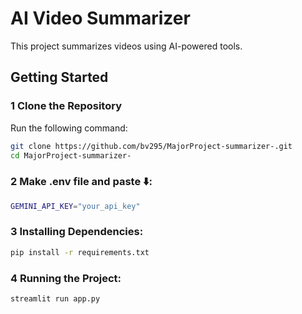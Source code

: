 # AI Video Summarizer  

This project summarizes videos using AI-powered tools.  

## Getting Started  

### 1 Clone the Repository  
Run the following command:  
```bash
git clone https://github.com/bv295/MajorProject-summarizer-.git
cd MajorProject-summarizer-

```

### 2  Make .env file and paste ⬇️:
```bash
GEMINI_API_KEY="your_api_key"
```

### 3 Installing Dependencies:
```bash
pip install -r requirements.txt
```




### 4 Running the Project:
```bash
streamlit run app.py
```


